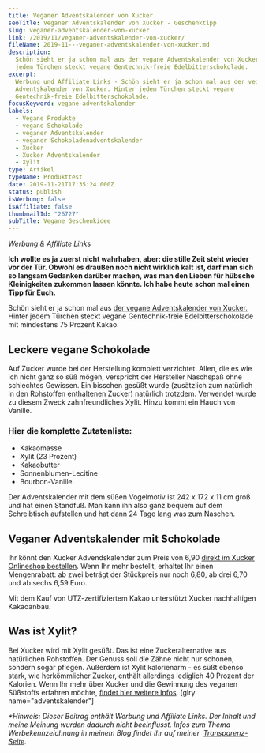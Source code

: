 ```yaml
---
title: Veganer Adventskalender von Xucker
seoTitle: Veganer Adventskalender von Xucker - Geschenktipp
slug: veganer-adventskalender-von-xucker
link: /2019/11/veganer-adventskalender-von-xucker/
fileName: 2019-11---veganer-adventskalender-von-xucker.md
description:
  Schön sieht er ja schon mal aus der vegane Adventskalender von Xucker. Hinter
  jedem Türchen steckt vegane Gentechnik-freie Edelbitterschokolade.
excerpt:
  Werbung und Affiliate Links - Schön sieht er ja schon mal aus der vegane
  Adventskalender von Xucker. Hinter jedem Türchen steckt vegane
  Gentechnik-freie Edelbitterschokolade.
focusKeyword: vegane-adventskalender
labels:
  - Vegane Produkte
  - vegane Schokolade
  - veganer Adventskalender
  - veganer Schokoladenadventskalender
  - Xucker
  - Xucker Adventskalender
  - Xylit
type: Artikel
typeName: Produkttest
date: 2019-11-21T17:35:24.000Z
status: publish
isWerbung: false
isAffiliate: false
thumbnailId: "26727"
subTitle: Vegane Geschenkidee
---
```


<em>Werbung &amp; Affiliate Links</em>

<strong>Ich wollte es ja zuerst nicht wahrhaben, aber: die stille Zeit steht
wieder vor der Tür. Obwohl es draußen noch nicht wirklich kalt ist, darf man
sich so langsam Gedanken darüber machen, was man den Lieben für hübsche
Kleinigkeiten zukommen lassen könnte. Ich habe heute schon mal einen Tipp für
Euch.</strong>

Schön sieht er ja schon mal aus
[der vegane Adventskalender von Xucker.](http://tidd.ly/19db42da) Hinter jedem
Türchen steckt vegane Gentechnik-freie Edelbitterschokolade mit mindestens 75
Prozent Kakao.

## Leckere vegane Schokolade

Auf Zucker wurde bei der Herstellung komplett verzichtet. Allen, die es wie ich
nicht ganz so süß mögen, verspricht der Hersteller Naschspaß ohne schlechtes
Gewissen. Ein bisschen gesüßt wurde (zusätzlich zum natürlich in den Rohstoffen
enthaltenen Zucker) natürlich trotzdem. Verwendet wurde zu diesem Zweck
zahnfreundliches Xylit. Hinzu kommt ein Hauch von Vanille.

### Hier die komplette Zutatenliste:

<ul>
    <li>Kakaomasse</li>
    <li>Xylit (23 Prozent)</li>
    <li>Kakaobutter</li>
    <li>Sonnenblumen-Lecitine</li>
    <li>Bourbon-Vanille.</li>
</ul>

Der Adventskalender mit dem süßen Vogelmotiv ist 242 x 172 x 11 cm groß und hat
einen Standfuß. Man kann ihn also ganz bequem auf dem Schreibtisch aufstellen
und hat dann 24 Tage lang was zum Naschen.

## Veganer Adventskalender mit Schokolade

Ihr könnt den Xucker Advendskalender zum Preis von 6,90
[direkt im Xucker Onlineshop bestellen](http://tidd.ly/19db42da). Wenn Ihr mehr
bestellt, erhaltet Ihr einen Mengenrabatt: ab zwei beträgt der Stückpreis nur
noch 6,80, ab drei 6,70 und ab sechs 6,59 Euro.

Mit dem Kauf von UTZ-zertifiziertem Kakao unterstützt Xucker nachhaltigen
Kakaoanbau.

## Was ist Xylit?

Bei Xucker wird mit Xylit gesüßt. Das ist eine Zuckeralternative aus natürlichen
Rohstoffen. Der Genuss soll die Zähne nicht nur schonen, sondern sogar pflegen.
Außerdem ist Xylit kalorienarm - es süßt ebenso stark, wie herkömmlicher Zucker,
enthält allerdings lediglich 40 Prozent der Kalorien. Wenn Ihr mehr über Xucker
und die Gewinnung des veganen Süßstoffs erfahren möchte,
[findet hier weitere Infos](https://wp.me/p533wO-6WI). [glry
name="adventskalender"]

<em>\*Hinweis: Dieser Beitrag enthält Werbung und Affiliate Links. Der Inhalt
und meine Meinung wurden dadurch nicht beeinflusst. Infos zum Thema
Werbekennzeichnung in meinem Blog findet Ihr auf meiner 
[Transparenz-Seite](/werbung/). </em>
